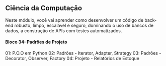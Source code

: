 ## Ciência da Computação

Neste módulo, você vai aprender como desenvolver um código de back-end robusto, limpo, escalável e seguro, dominando o uso de bancos de dados, a construção de APIs com testes automatizados.

#### Bloco 34: Padrões de Projeto

01: P.O.O em Python
02: Padrões - Iterator, Adapter, Strategy
03: Padrões - Decorator, Observer, Factory
04: Projeto - Relatórios de Estoque
